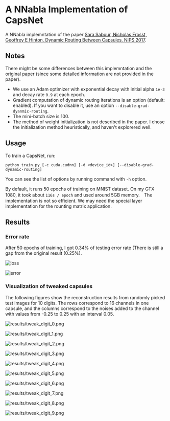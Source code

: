 # A NNabla Implementation of CapsNet

A NNabla implemntation of the paper [Sara Sabour, Nicholas Frosst, Geoffrey E Hinton. Dynamic Routing Between Capsules. NIPS 2017](https://arxiv.org/abs/1710.09829).

## Notes

There might be some differences between this implemntation and the original paper (since some detailed information are not provided in the paper).

* We use an Adam optimizer with exponential decay with initial alpha `1e-3` and decay rate `0.9` at each epoch.
* Gradient computation of dynamic routing iterations is an option (default: enabled). If you want to disable it, use an option `--disable-grad-dyanmic-routing`.
* The mini-batch size is 100.
* The method of weight initialization is not described in the paper. I chose the initialization method heuristically, and haven't explorered well.

## Usage

To train a CapsNet, run:

```shell
python train.py [-c cuda.cudnn] [-d <device_id>] [--disable-grad-dynamic-routing]
```

You can see the list of options by running command with `-h` option.

By default, it runs 50 epochs of training on MNIST dataset. On my GTX 1080, it took about `116s / epoch` and used around 5GB memory.　The implementation is not so efficient. We may need the special layer implementation for the rounting matrix application.

## Results

### Error rate

After 50 epochs of training, I got 0.34% of testing error rate (There is still a gap from the original result (0.25%).

![loss](results/loss.png)

![error](results/error.png)

### Visualization of tweaked capsules

The following figures show the reconstruction results from randomly picked test images for 10 digits. The rows correspond to 16 channels in one capsule, and the columns correspond to the noises added to the channel with values from -0.25 to 0.25 with an interval 0.05.

![results/tweak_digit_0.png](results/tweak_digit_0.png)

![results/tweak_digit_1.png](results/tweak_digit_1.png)

![results/tweak_digit_2.png](results/tweak_digit_2.png)

![results/tweak_digit_3.png](results/tweak_digit_3.png)

![results/tweak_digit_4.png](results/tweak_digit_4.png)

![results/tweak_digit_5.png](results/tweak_digit_5.png)

![results/tweak_digit_6.png](results/tweak_digit_6.png)

![results/tweak_digit_7.png](results/tweak_digit_7.png)

![results/tweak_digit_8.png](results/tweak_digit_8.png)

![results/tweak_digit_9.png](results/tweak_digit_9.png)
